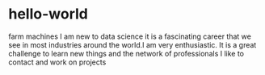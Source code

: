 # hello-world
farm machines
I am new to data science it is a fascinating career that we see in most industries around the world.I am very enthusiastic.
It is a great challenge to learn new things and the network of professionals I like to contact and work on projects

